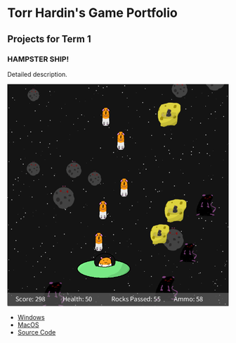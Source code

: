 # Torr Hardin's Game Portfolio

## Projects for Term 1

### HAMPSTER SHIP!

Detailed description.

![Running Game](https://github.com/9645329-max/portfolio/blob/main/images/Gameplay.png)

* [Windows](https://github.com/9645329-max/portfolio/blob/main/src/SpaceGame/windows-amd64.zip)
* [MacOS](https://github.com/9645329-max/portfolio/blob/main/src/SpaceGame/macos-aarch64.zip)
* [Source Code](https://github.com/9645329-max/portfolio/tree/main/src/SpaceGame)
